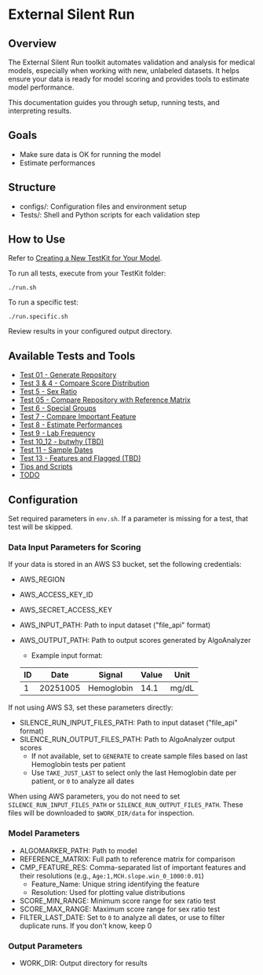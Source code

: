 # External Silent Run

## Overview

The External Silent Run toolkit automates validation and analysis for medical models, especially when working with new, unlabeled datasets. It helps ensure your data is ready for model scoring and provides tools to estimate model performance.

This documentation guides you through setup, running tests, and interpreting results.

## Goals

- Make sure data is OK for running the model
- Estimate performances

## Structure

- configs/: Configuration files and environment setup
- Tests/: Shell and Python scripts for each validation step

## How to Use

Refer to [Creating a New TestKit for Your Model](../index.md#creating-a-new-testkit-for-your-model).

To run all tests, execute from your TestKit folder:

    ./run.sh

To run a specific test:

    ./run.specific.sh

Review results in your configured output directory.

## Available Tests and Tools

- [Test 01 - Generate Repository](Test%2001%20-%20Generate%20Repository.md)
- [Test 3 & 4 - Compare Score Distribution](Test%203%20%26%204%20-%20Compare%20Score%20Distribution.md)
- [Test 5 - Sex Ratio](Test%205%20-%20Sex%20Ratio.md)
- [Test 05 - Compare Repository with Reference Matrix](Test%2005%20-%20Compare%20Repository%20with%20Reference%20Matrix.md)
- [Test 6 - Special Groups](Test%206%20-%20Special%20Groups.md)
- [Test 7 - Compare Important Feature](Test%207%20-%20Compare%20Important%20Feature.md)
- [Test 8 - Estimate Performances](Test%208%20-%20Estimate%20Performances.md)
- [Test 9 - Lab Frequency](Test%209%20-%20Lab%20Frequency.md)
- [Test 10_12 - butwhy (TBD)](Test%2010_12%20-%20butwhy%20(TBD).md)
- [Test 11 - Sample Dates](Test%2011%20-%20Sample%20Dates.md)
- [Test 13 - Features and Flagged (TBD)](Test%2013%20-%20Features%20and%20Flagged%20(TBD).md)
- [Tips and Scripts](Tips%20and%20Scripts.md)
- [TODO](TODO.md)

## Configuration

Set required parameters in `env.sh`. If a parameter is missing for a test, that test will be skipped.

### Data Input Parameters for Scoring

If your data is stored in an AWS S3 bucket, set the following credentials:

- AWS_REGION
- AWS_ACCESS_KEY_ID
- AWS_SECRET_ACCESS_KEY
- AWS_INPUT_PATH: Path to input dataset ("file_api" format)
- AWS_OUTPUT_PATH: Path to output scores generated by AlgoAnalyzer
    * Example input format:

    | ID | Date     | Signal     | Value | Unit   |
    |----|----------|------------|-------|--------|
    | 1  | 20251005 | Hemoglobin | 14.1  | mg/dL  |

If not using AWS S3, set these parameters directly:

- SILENCE_RUN_INPUT_FILES_PATH: Path to input dataset ("file_api" format)
- SILENCE_RUN_OUTPUT_FILES_PATH: Path to AlgoAnalyzer output scores
    - If not available, set to `GENERATE` to create sample files based on last Hemoglobin tests per patient
    - Use `TAKE_JUST_LAST` to select only the last Hemoglobin date per patient, or `0` to analyze all dates

When using AWS parameters, you do not need to set `SILENCE_RUN_INPUT_FILES_PATH` or `SILENCE_RUN_OUTPUT_FILES_PATH`. These files will be downloaded to `$WORK_DIR/data` for inspection.

### Model Parameters

- ALGOMARKER_PATH: Path to model
- REFERENCE_MATRIX: Full path to reference matrix for comparison
- CMP_FEATURE_RES: Comma-separated list of important features and their resolutions (e.g., `Age:1,MCH.slope.win_0_1000:0.01`)
    - Feature_Name: Unique string identifying the feature
    - Resolution: Used for plotting value distributions
- SCORE_MIN_RANGE: Minimum score range for sex ratio test
- SCORE_MAX_RANGE: Maximum score range for sex ratio test
- FILTER_LAST_DATE: Set to `0` to analyze all dates, or use to filter duplicate runs. If you don't know, keep 0

### Output Parameters

- WORK_DIR: Output directory for results
